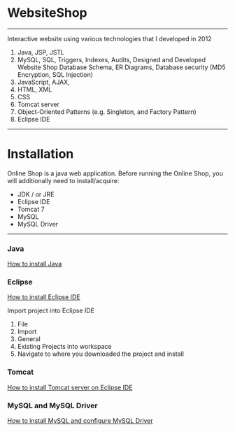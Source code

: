 
# WebsiteShop #

----------

Interactive website using various technologies that I developed in 2012

1. Java, JSP, JSTL
2. MySQL, SQL, Triggers, Indexes, Audits, Designed and Developed Website Shop Database Schema, ER Diagrams, Database security (MD5 Encryption, SQL Injection)
3. JavaScript, AJAX, 
4. HTML, XML  
5. CSS
6. Tomcat server
7. Object-Oriented Patterns (e.g. Singleton, and Factory Pattern)
8. Eclipse IDE

----------

# Installation #

Online Shop is a java web application. Before running the Online Shop, you will additionally need to install/acquire:

- JDK / or JRE
- Eclipse IDE
- Tomcat 7
- MySQL 
- MySQL Driver

----------

### Java

[How to install Java](http://java.com/en/download/)

### Eclipse

[How to install Eclipse IDE](http://eclipse.org/downloads/ )

Import project into Eclipse IDE

1. File 
2. Import
3. General
4. Existing Projects into workspace
5. Navigate to where you downloaded the project and install

### Tomcat

[How to install Tomcat server on Eclipse IDE](https://www.youtube.com/watch?v=jOdCfW7-ybI)

### MySQL and MySQL Driver

[How to install MySQL and configure MySQL Driver](https://www.youtube.com/watch?v=2i4t-SL1VsU)

